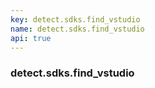 ```yaml
---
key: detect.sdks.find_vstudio
name: detect.sdks.find_vstudio
api: true
---
```


### detect.sdks.find_vstudio
